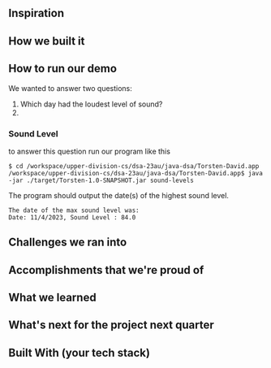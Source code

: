 ## Inspiration

## How we built it

## How to run our demo
We wanted to answer two questions:
1. Which day had the loudest level of sound?
2. 

### Sound Level
to answer this question run our program like this 

```
$ cd /workspace/upper-division-cs/dsa-23au/java-dsa/Torsten-David.app
/workspace/upper-division-cs/dsa-23au/java-dsa/Torsten-David.app$ java -jar ./target/Torsten-1.0-SNAPSHOT.jar sound-levels
```
The program should output the date(s) of the highest sound level.
```
The date of the max sound level was:
Date: 11/4/2023, Sound Level : 84.0
```

## Challenges we ran into

## Accomplishments that we're proud of

## What we learned

## What's next for the project next quarter

## Built With (your tech stack)

